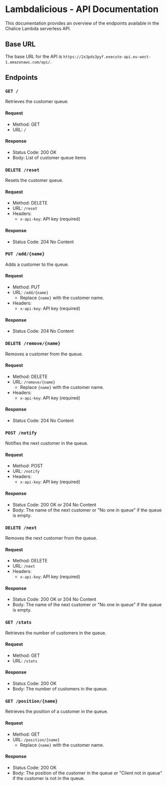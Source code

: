 # Lambdalicious - API Documentation

This documentation provides an overview of the endpoints available in the Chalice Lambda serverless API.

## Base URL

The base URL for the API is `https://2x3pds3pyf.execute-api.eu-west-1.amazonaws.com/api/`.

## Endpoints

### `GET /`

Retrieves the customer queue.

#### Request

- Method: GET
- URL: `/`

#### Response

- Status Code: 200 OK
- Body: List of customer queue items

### `DELETE /reset`

Resets the customer queue.

#### Request

- Method: DELETE
- URL: `/reset`
- Headers:
  - `x-api-key`: API key (required)

#### Response

- Status Code: 204 No Content

### `PUT /add/{name}`

Adds a customer to the queue.

#### Request

- Method: PUT
- URL: `/add/{name}`
  - Replace `{name}` with the customer name.
- Headers:
  - `x-api-key`: API key (required)

#### Response

- Status Code: 204 No Content

### `DELETE /remove/{name}`

Removes a customer from the queue.

#### Request

- Method: DELETE
- URL: `/remove/{name}`
  - Replace `{name}` with the customer name.
- Headers:
  - `x-api-key`: API key (required)

#### Response

- Status Code: 204 No Content

### `POST /notify`

Notifies the next customer in the queue.

#### Request

- Method: POST
- URL: `/notify`
- Headers:
  - `x-api-key`: API key (required)

#### Response

- Status Code: 200 OK or 204 No Content
- Body: The name of the next customer or "No one in queue" if the queue is empty.

### `DELETE /next`

Removes the next customer from the queue.

#### Request

- Method: DELETE
- URL: `/next`
- Headers:
  - `x-api-key`: API key (required)

#### Response

- Status Code: 200 OK or 204 No Content
- Body: The name of the next customer or "No one in queue" if the queue is empty.

### `GET /stats`

Retrieves the number of customers in the queue.

#### Request

- Method: GET
- URL: `/stats`

#### Response

- Status Code: 200 OK
- Body: The number of customers in the queue.

### `GET /position/{name}`

Retrieves the position of a customer in the queue.

#### Request

- Method: GET
- URL: `/position/{name}`
  - Replace `{name}` with the customer name.

#### Response

- Status Code: 200 OK
- Body: The position of the customer in the queue or "Client not in queue" if the customer is not in the queue.
